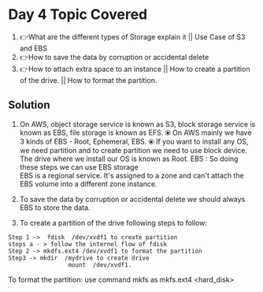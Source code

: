 # Day 4 Topic Covered
1. 👉What are the different types of Storage explain it || Use Case of S3 and EBS
1. 👉How to save the data by corruption or accidental delete
1. 👉How to attach extra space to an instance || How to create a partition of the drive. || How to format the partition.
## Solution 
1.  On AWS, object storage service is known as S3, block storage service is known as EBS, file storage is known as EFS.
⦿ On AWS mainly we have 3 kinds of EBS - Root, Ephemeral, EBS.
⦿ If you want to install any OS, we need partition and to create partition we need to use block device. The drive where we install our OS is known as Root.
 EBS : So doing these steps we can use EBS storage  
EBS is a regional service. It's assigned to a zone and can't attach the EBS volume into a different zone instance.

1. To save the data by corruption or accidental delete we should always EBS to store the data.
1. To create a partition of the drive following steps to follow:
```
Step 1 ->  fdisk  /dev/xvdf1 to create partition 
steps a - > follow the internel flow of fdisk
Step 2 -> mkdfs.ext4 /dev/xvdf1 to format the partition 
Step3 -> mkdir  /mydrive to create drive 
                 mount  /dev/xvdf1.
```
 To format the partition: use command mkfs as mkfs.ext4 <hard_disk>
